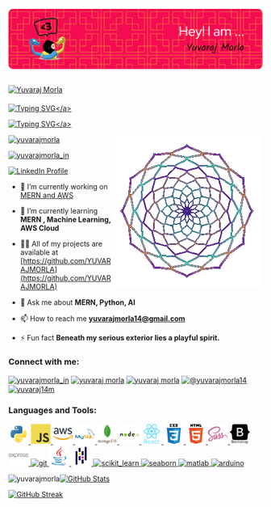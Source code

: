 <a href="#"><img src="https://github.com/YUVARAJMORLA/imagesforprofile/blob/main/github-header-image%20(1).png" alt="MasterHead" /></a>

<h2></h2>

<a href="#"><img src="https://readme-typing-svg.demolab.com?font=Noto+Serif&weight=500&size=40&pause=2811&color=1aa4b8&center=true&vCenter=true&random=false&width=1000&height=50&lines=__Hi+%F0%9F%91%8B%2C+I'm+Yuvaraj+Morla__" alt="Yuvaraj Morla" /></a>

<h4></h4>

<a href="#">![Typing SVG](https://readme-typing-svg.demolab.com?font=Noto+Serif&size=43&pause=2600&color=FFC311&multiline=true&random=false&width=2050&height=61&lines=Pursuing+a+career+in+Computer+Science%2C+passionate+about+MERN+Full+Stack%2C+AI+%26+ML%2C+and+AWS+Cloud.+Indian+Undergrad+at+VIT-AP.)</a>

<a href="#">![Typing SVG](https://readme-typing-svg.demolab.com?font=Noto+Serif&size=43&pause=2600&color=b100cd&multiline=true&random=false&width=2050&height=61&lines=Indian+Undergrad+at+VIT-AP.)</a>

<a href="#"><img align="right" alt="Coding" width="300" src="https://github.com/YUVARAJMORLA/imagesforprofile/blob/main/output-onlinegiftools.gif" /></a>

<p align="left"> <a href="#"><img src="https://komarev.com/ghpvc/?username=yuvarajmorla&label=Profile%20views&color=d6008f&style=flat" alt="yuvarajmorla" /> </a></p>

<p align="left"> <a href="https://twitter.com/yuvarajmorla_in" target="blank"><img src="https://img.shields.io/twitter/follow/yuvarajmorla_in?logo=twitter&style=for-the-badge" alt="yuvarajmorla_in" /></a> </p>

<p align="left"> <a href="https://www.linkedin.com/in/yuvaraj-morla-14my" target="blank"><img src="https://img.shields.io/badge/Connect%20with-Yuvaraj%20Morla-green?style=for-the-badge&logo=linkedin" alt="LinkedIn Profile" /></a> </p>


- 🔭 I’m currently working on [MERN and AWS](https://github.com/YUVARAJMORLA/ReactTasks)

- 🌱 I’m currently learning **MERN , Machine Learning, AWS Cloud**

- 👨‍💻 All of my projects are available at [https://github.com/YUVARAJMORLA](https://github.com/YUVARAJMORLA)

- 💬 Ask me about **MERN, Python, AI**

- 📫 How to reach me **yuvarajmorla14@gmail.com**

- ⚡ Fun fact **Beneath my serious exterior lies a playful spirit.**

<h3 align="left">Connect with me:</h3>
<p align="left">
<a href="https://twitter.com/@YuvarajMorla_IN" target="blank"><img align="center" src="https://raw.githubusercontent.com/rahuldkjain/github-profile-readme-generator/master/src/images/icons/Social/twitter.svg" alt="yuvarajmorla_in" height="30" width="40" /></a>
<a href="linkedin.com/in/yuvaraj-morla-14my" target="blank"><img align="center" src="https://raw.githubusercontent.com/rahuldkjain/github-profile-readme-generator/master/src/images/icons/Social/linked-in-alt.svg" alt="yuvaraj morla" height="30" width="40" /></a>
<a href="https://www.kaggle.com/yuvarajmorla" target="blank"><img align="center" src="https://raw.githubusercontent.com/rahuldkjain/github-profile-readme-generator/master/src/images/icons/Social/kaggle.svg" alt="yuvaraj morla" height="30" width="40" /></a>
<a href="https://www.hackerrank.com/@yuvarajmorla14" target="blank"><img align="center" src="https://raw.githubusercontent.com/rahuldkjain/github-profile-readme-generator/master/src/images/icons/Social/hackerrank.svg" alt="@yuvarajmorla14" height="30" width="40" /></a>
<a href="https://auth.geeksforgeeks.org/user/yuvaraj14m" target="blank"><img align="center" src="https://raw.githubusercontent.com/rahuldkjain/github-profile-readme-generator/master/src/images/icons/Social/geeks-for-geeks.svg" alt="yuvaraj14m" height="30" width="40" /></a>
</p>

<h3 align="left">Languages and Tools:</h3>

<p align="left">
  <a href="https://www.python.org" target="_blank" rel="noreferrer">
    <img src="https://raw.githubusercontent.com/devicons/devicon/master/icons/python/python-original.svg" alt="python" width="40" height="40"/>
  </a>

  <a href="https://developer.mozilla.org/en-US/docs/Web/JavaScript" target="_blank" rel="noreferrer">
    <img src="https://raw.githubusercontent.com/devicons/devicon/master/icons/javascript/javascript-original.svg" alt="javascript" width="40" height="40"/>
  </a>

  <a href="https://aws.amazon.com" target="_blank" rel="noreferrer">
    <img src="https://raw.githubusercontent.com/devicons/devicon/master/icons/amazonwebservices/amazonwebservices-original-wordmark.svg" alt="aws" width="40" height="40"/>
  </a>

  <a href="https://www.mysql.com/" target="_blank" rel="noreferrer">
    <img src="https://raw.githubusercontent.com/devicons/devicon/master/icons/mysql/mysql-original-wordmark.svg" alt="mysql" width="40" height="40"/>
  </a>

  <a href="https://www.mongodb.com/" target="_blank" rel="noreferrer"> 
  <img src="https://raw.githubusercontent.com/devicons/devicon/master/icons/mongodb/mongodb-original-wordmark.svg" alt="mongodb" width="40" height="40"/> 
  </a>

  <a href="https://nodejs.org" target="_blank" rel="noreferrer">
    <img src="https://raw.githubusercontent.com/devicons/devicon/master/icons/nodejs/nodejs-original-wordmark.svg" alt="nodejs" width="40" height="40"/>
  </a>

  <a href="https://reactjs.org/" target="_blank" rel="noreferrer">
    <img src="https://raw.githubusercontent.com/devicons/devicon/master/icons/react/react-original-wordmark.svg" alt="react" width="40" height="40"/>
  </a>

  <a href="https://www.w3schools.com/css/" target="_blank" rel="noreferrer">
    <img src="https://raw.githubusercontent.com/devicons/devicon/master/icons/css3/css3-original-wordmark.svg" alt="css3" width="40" height="40"/>
  </a>

  <a href="https://www.w3.org/html/" target="_blank" rel="noreferrer">
    <img src="https://raw.githubusercontent.com/devicons/devicon/master/icons/html5/html5-original-wordmark.svg" alt="html5" width="40" height="40"/>
  </a>

  <a href="https://sass-lang.com" target="_blank" rel="noreferrer"> 
  <img src="https://raw.githubusercontent.com/devicons/devicon/master/icons/sass/sass-original.svg" alt="sass" width="40" height="40"/> </a>

  <a href="https://raw.githubusercontent.com/devicons/devicon/master/icons/bootstrap/bootstrap-plain-wordmark.svg" target="_blank" rel="noreferrer">
  <img src="https://raw.githubusercontent.com/devicons/devicon/master/icons/bootstrap/bootstrap-plain-wordmark.svg" alt="bootstrap" width="40" height="40"/>
  </a>

  <a href="https://expressjs.com" target="_blank" rel="noreferrer">
    <img src="https://raw.githubusercontent.com/devicons/devicon/master/icons/express/express-original-wordmark.svg" alt="express" width="40" height="40"/>
  </a>

  <a href="https://www.vectorlogo.zone/logos/git-scm/git-scm-icon.svg" target="_blank" rel="noreferrer">
    <img src="https://www.vectorlogo.zone/logos/git-scm/git-scm-icon.svg" alt="git" width="40" height="40"/>
  </a>

  
  <a href="https://www.java.com" target="_blank" rel="noreferrer">
    <img src="https://raw.githubusercontent.com/devicons/devicon/master/icons/java/java-original.svg" alt="java" width="40" height="40"/>
  </a>



  <a href="https://raw.githubusercontent.com/devicons/devicon/2ae2a900d2f041da66e950e4d48052658d850630/icons/pandas/pandas-original.svg" target="_blank" rel="noreferrer">
    <img src="https://raw.githubusercontent.com/devicons/devicon/2ae2a900d2f041da66e950e4d48052658d850630/icons/pandas/pandas-original.svg" alt="pandas" width="40" height="40"/>
  </a>

  <a href="https://scikit-learn.org/" target="_blank" rel="noreferrer"> 
  <img src="https://upload.wikimedia.org/wikipedia/commons/0/05/Scikit_learn_logo_small.svg" alt="scikit_learn" width="40" height="40"/> </a>

  <a href="https://seaborn.pydata.org/" target="_blank" rel="noreferrer">
    <img src="https://seaborn.pydata.org/_images/logo-mark-lightbg.svg" alt="seaborn" width="40" height="40"/>
  </a>

  <a href="https://upload.wikimedia.org/wikipedia/commons/2/21/Matlab_Logo.png" target="_blank" rel="noreferrer">
    <img src="https://upload.wikimedia.org/wikipedia/commons/2/21/Matlab_Logo.png" alt="matlab" width="40" height="40"/>
  </a>

  <a href="https://cdn.worldvectorlogo.com/logos/arduino-1.svg" target="_blank" rel="noreferrer">
    <img src="https://cdn.worldvectorlogo.com/logos/arduino-1.svg" alt="arduino" width="40" height="40"/>
  </a>
  
</p>

<a href="#"><img align="left" src="https://github-readme-stats.vercel.app/api/top-langs?username=yuvarajmorla&show_icons=true&locale=en&layout=compact" alt="yuvarajmorla" /></a>

<a href="#"><img src="https://github-readme-stats.vercel.app/api?username=yuvarajmorla&show_icons=true&locale=en" alt="GitHub Stats" /></a>

<a href="#"><img src="https://github-readme-streak-stats.herokuapp.com/?user=yuvarajmorla" alt="GitHub Streak" /></a>





